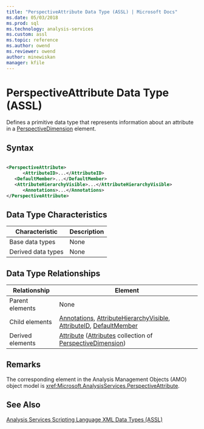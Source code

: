 ```yaml
---
title: "PerspectiveAttribute Data Type (ASSL) | Microsoft Docs"
ms.date: 05/03/2018
ms.prod: sql
ms.technology: analysis-services
ms.custom: assl
ms.topic: reference
ms.author: owend
ms.reviewer: owend
author: minewiskan
manager: kfile
---
```

# PerspectiveAttribute Data Type (ASSL)

  Defines a primitive data type that represents information about an attribute in a [PerspectiveDimension](data-type/perspectivedimension-data-type-assl.md) element.  
  
## Syntax  
  
```xml  
  
<PerspectiveAttribute>  
      <AttributeID>...</AttributeID>  
   <DefaultMember>...</DefaultMember>  
   <AttributeHierarchyVisible>...</AttributeHierarchyVisible>  
      <Annotations>...</Annotations>  
</PerspectiveAttribute>  
```  
  
## Data Type Characteristics  
  
|Characteristic|Description|  
|--------------------|-----------------|  
|Base data types|None|  
|Derived data types|None|  
  
## Data Type Relationships  
  
|Relationship|Element|  
|------------------|-------------|  
|Parent elements|None|  
|Child elements|[Annotations](collections/annotations-element-assl.md), [AttributeHierarchyVisible](properties/attributehierarchyvisible-element-assl.md), [AttributeID](properties/attributeid-element-assl.md), [DefaultMember](properties/defaultmember-element-assl.md)|  
|Derived elements|[Attribute](objects/attribute-element-assl.md) ([Attributes](collections/attributes-element-assl.md) collection of [PerspectiveDimension](data-type/perspectivedimension-data-type-assl.md))|  
  
## Remarks  
 The corresponding element in the Analysis Management Objects (AMO) object model is <xref:Microsoft.AnalysisServices.PerspectiveAttribute>.  
  
## See Also  
 [Analysis Services Scripting Language XML Data Types &#40;ASSL&#41;](data-type/analysis-services-scripting-language-xml-data-types-assl.md)  
  
  
